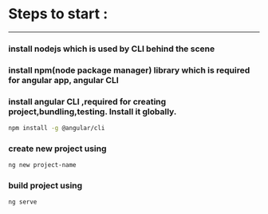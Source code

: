 # Steps to start :
-----------------------------------------------------------------------------------------
### install nodejs which is used by CLI behind the scene  
### install npm(node package manager) library which is required for angular app, angular CLI  
### install angular CLI ,required for creating project,bundling,testing. Install it globally.  
```sh
npm install -g @angular/cli
```
### create new project using 
```sh
ng new project-name
```
### build project using 
```sh
ng serve
```
